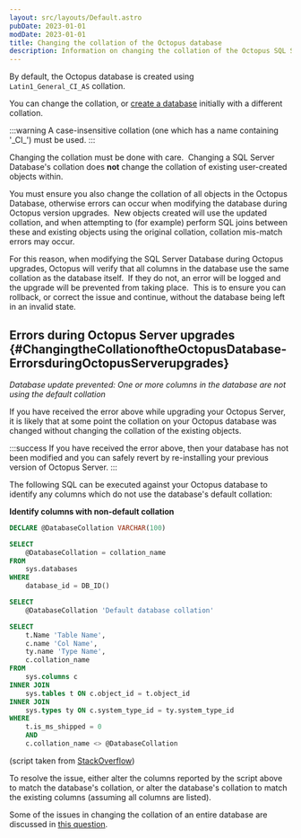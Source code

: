 ```yaml
---
layout: src/layouts/Default.astro
pubDate: 2023-01-01
modDate: 2023-01-01
title: Changing the collation of the Octopus database
description: Information on changing the collation of the Octopus SQL Server Database.
---
```


By default, the Octopus database is created using `Latin1_General_CI_AS` collation.

You can change the collation, or [create a database](/docs/installation/sql-server-database) initially with a different collation.

:::warning
A case-insensitive collation (one which has a name containing '\_CI\_') must be used.
:::

Changing the collation must be done with care.  Changing a SQL Server Database's collation does **not** change the collation of existing user-created objects within.

You must ensure you also change the collation of all objects in the Octopus Database, otherwise errors can occur when modifying the database during Octopus version upgrades.  New objects created will use the updated collation, and when attempting to (for example) perform SQL joins between these and existing objects using the original collation, collation mis-match errors may occur.

For this reason, when modifying the SQL Server Database during Octopus upgrades, Octopus will verify that all columns in the database use the same collation as the database itself.  If they do not, an error will be logged and the upgrade will be prevented from taking place.  This is to ensure you can rollback, or correct the issue and continue, without the database being left in an invalid state.

## Errors during Octopus Server upgrades {#ChangingtheCollationoftheOctopusDatabase-ErrorsduringOctopusServerupgrades}

*Database update prevented: One or more columns in the database are not using the default collation*

If you have received the error above while upgrading your Octopus Server, it is likely that at some point the collation on your Octopus database was changed without changing the collation of the existing objects.

:::success
If you have received the error above, then your database has not been modified and you can safely revert by re-installing your previous version of Octopus Server.
:::

The following SQL can be executed against your Octopus database to identify any columns which do not use the database's default collation:

**Identify columns with non-default collation**

```sql
DECLARE @DatabaseCollation VARCHAR(100)

SELECT
    @DatabaseCollation = collation_name
FROM
    sys.databases
WHERE
    database_id = DB_ID()

SELECT
    @DatabaseCollation 'Default database collation'

SELECT
    t.Name 'Table Name',
    c.name 'Col Name',
    ty.name 'Type Name',
    c.collation_name
FROM
    sys.columns c
INNER JOIN
    sys.tables t ON c.object_id = t.object_id
INNER JOIN
    sys.types ty ON c.system_type_id = ty.system_type_id    
WHERE
    t.is_ms_shipped = 0
    AND
    c.collation_name <> @DatabaseCollation
```

(script taken from [StackOverflow](http://stackoverflow.com/a/8488567/249431))

To resolve the issue, either alter the columns reported by the script above to match the database's collation, or alter the database's collation to match the existing columns (assuming all columns are listed).

Some of the issues in changing the collation of an entire database are discussed in [this question](http://serverfault.com/questions/19577/how-do-i-change-the-collation-of-a-sql-server-database).
